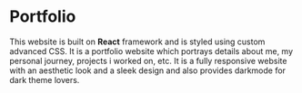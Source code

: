 # Portfolio

This website is built on **React** framework and is styled using custom advanced CSS.
It is a portfolio website which portrays details about me, my personal journey, projects i worked on, etc. It is a fully responsive website with an aesthetic look and a sleek design and also provides darkmode for dark theme lovers.
